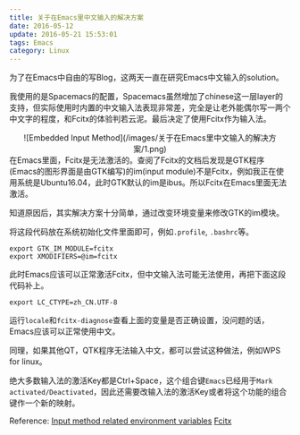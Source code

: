 ```yaml
---
title: 关于在Emacs里中文输入的解决方案
date: 2016-05-12
update: 2016-05-21 15:53:01
tags: Emacs
category: Linux
---
```


为了在Emacs中自由的写Blog，这两天一直在研究Emacs中文输入的solution。

我使用的是Spacemacs的配置，Spacemacs虽然增加了chinese这一层layer的支持，但实际使用时内置的中文输入法表现非常差，完全是让老外能偶尔写一两个中文字的程度，和Fcitx的体验判若云泥。最后决定了使用Fcitx作为输入法。
<center>
![Embedded Input Method](/images/关于在Emacs里中文输入的解决方案/1.png) 
</center>
在Emacs里面，Fcitx是无法激活的。查阅了Fcitx的文档后发现是GTK程序(Emacs的图形界面是由GTK编写)的im(input module)不是Fcitx，例如我正在使用系统是Ubuntu16.04，此时GTK默认的im是ibus。所以Fcitx在Emacs里面无法激活。

<!--more-->

知道原因后，其实解决方案十分简单，通过改变环境变量来修改GTK的im模块。

将这段代码放在系统初始化文件里面即可，例如`.profile`, `.bashrc`等。

```
export GTK_IM_MODULE=fcitx
export XMODIFIERS=@im=fcitx
```

此时Emacs应该可以正常激活Fcitx，但中文输入法可能无法使用，再把下面这段代码补上。

```
export LC_CTYPE=zh_CN.UTF-8
```

运行`locale`和`fcitx-diagnose`查看上面的变量是否正确设置，没问题的话，Emacs应该可以正常使用中文。


同理，如果其他QT，QTK程序无法输入中文，都可以尝试这种做法，例如WPS for linux。

绝大多数输入法的激活Key都是Ctrl+Space，这个组合键`Emacs`已经用于`Mark activated/Deactivated`，因此还需要改输入法的激活Key或者将这个功能的组合键作一个新的映射。

Reference:
    [Input method related environment variables](https://fcitx-im.org/wiki/Input_method_related_environment_variables) 
    [Fcitx](https://wiki.gentoo.org/wiki/Fcitx) 


